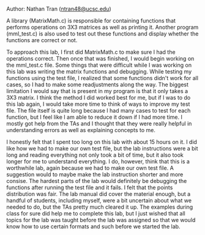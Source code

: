 Author: Nathan Tran (ntran48@ucsc.edu)

A library (MatrixMath.c) is responsible for containing functions that performs operations on 3X3 matrices as well as printing it. Another program (mml_test.c) is also used to test out these functions and display whether the functions are correct or not.

To approach this lab, I first did MatrixMath.c to make sure I had the operations correct. Then once that was finished, I would begin working on the mml_test.c file. Some things that were difficult while I was working on this lab was writing the matrix functions and debugging. While testing my functions using the test file, I realized that some functions didn't work for all cases, so I had to make some readjustments along the way. The biggest limitation I would say that is present in my program is that it only takes a 3X3 matrix. I think the method I did worked best for me, but if I was to do this lab again, I would take more time to think of ways to improve my test file. The file itself is quite long because I had many cases to test for each function, but I feel like I am able to reduce it down if I had more time. I mostly got help from the TAs and I thought that they were really helpful in understanding errors as well as explaining concepts to me. 

I honestly felt that I spent too long on this lab with about 15 hours on it. I did like how we had to make our own test file, but the lab instructions were a bit long and reading everything not only took a bit of time, but it also took longer for me to understand everything. I do, however, think that this is a worthwhile lab, again because we had to make our own test file. A suggestion would to maybe make the lab instruction shorter and more consise. The hardest parts of the lab would definitely be debugging the functions after running the test file and it fails. I felt that the points distribution was fair. The lab manual did cover the material enough, but a handful of students, including myself, were a bit uncertain about what we needed to do, but the TAs pretty much cleared it up. The examples during class for sure did help me to complete this lab, but I just wished that all topics for the lab was taught before the lab was assigned so that we would know how to use certain formats and such before we started the lab.